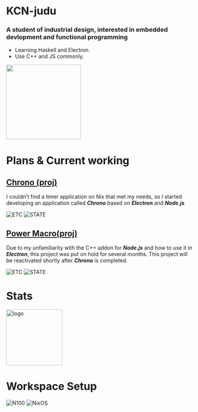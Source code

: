 # KCN-judu
### A student of industrial design, interested in embedded devlopment and functional programming
- Learning Haskell and Electron.
- Use C++ and JS commonly.

<img src="https://github-readme-stats.vercel.app/api/top-langs/?username=KCN-judu&theme=tokyonight&layout=compact" height="200px">

# Plans & Current working
## [Chrono (proj)](https://github.com/KCN-judu/Chrono)
I couldn't find a timer application on Nix that met my needs, so I started developing an application called __*Chrono*__ based on __*Electron*__ and __*Node.js*__

![ETC](https://img.shields.io/badge/ETC-25.01-0071C5?style=for-the-badge)
![STATE](https://img.shields.io/badge/STATE-ACTIVE-117122?style=for-the-badge)

## [Power Macro(proj)](https://github.com/KCN-judu/power-macro)
Due to my unfamiliarity with the C++ addon for __*Node.js*__ and how to use it in __*Electron*__, this project was put on hold for several months.
This project will be reactivated shortly after __*Chrono*__ is completed.

![ETC](https://img.shields.io/badge/ETC-NaN-0071C5?style=for-the-badge)
![STATE](https://img.shields.io/badge/STATE-INACTIVE-FF1121?style=for-the-badge)

# Stats
<img src="https://github-readme-stats.vercel.app/api?username=KCN-judu&show_icons=true&theme=gruvbox&count_private=true" height="150px" alt="logo">

# Workspace Setup
![N100](https://img.shields.io/badge/Intel-N100-0071C5?style=for-the-badge&logo=intel&logoColor=white)
![NixOS](https://img.shields.io/badge/NixOS_25.05-7EBAE4?style=for-the-badge&logo=NixOS&logoColor=5277C3)
